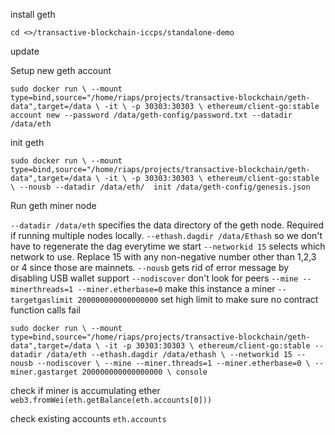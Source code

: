 install geth

`cd <>/transactive-blockchain-iccps/standalone-demo`

update 

Setup new geth account

``sudo docker run \
 --mount type=bind,source="/home/riaps/projects/transactive-blockchain/geth-data",target=/data \
  -it \
  -p 30303:30303 \
  ethereum/client-go:stable account new --password /data/geth-config/password.txt --datadir /data/eth ``
  
 init geth
 
 ``sudo docker run \
  --mount type=bind,source="/home/riaps/projects/transactive-blockchain/geth-data",target=/data \
  -it \
  -p 30303:30303 \
 ethereum/client-go:stable \
 --nousb --datadir /data/eth/  init /data/geth-config/genesis.json
 ``
  
 Run geth miner node
  
``--datadir /data/eth`` specifies the data directory of the geth node. Required if running multiple nodes locally. 
``--ethash.dagdir /data/Ethash`` so we don't have to regenerate the dag everytime we start
``--networkid 15`` selects which network to use. Replace 15 with any non-negative number other than 1,2,3 or 4 since those are mainnets. 
``--nousb`` gets rid of error message by disabling USB wallet support
``--nodiscover`` don't look for peers
``--mine --minerthreads=1 --miner.etherbase=0`` make this instance a miner
``--targetgaslimit 200000000000000000`` set high limit to make sure no contract function calls fail


  ``sudo docker run \
  --mount type=bind,source="/home/riaps/projects/transactive-blockchain/geth-data",target=/data \
  -it -p 30303:30303 \
  ethereum/client-go:stable --datadir /data/eth --ethash.dagdir /data/ethash \
  --networkid 15 --nousb --nodiscover \
  --mine --miner.threads=1 --miner.etherbase=0 \
  --miner.gastarget 200000000000000000 \
  console``
   

  
 check if miner is accumulating ether  
`web3.fromWei(eth.getBalance(eth.accounts[0]))`

check existing accounts
`eth.accounts`



